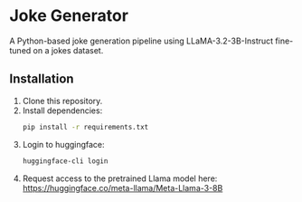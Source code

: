 # Joke Generator

A Python-based joke generation pipeline using LLaMA-3.2-3B-Instruct fine-tuned on a jokes dataset.

## Installation
1. Clone this repository.
2. Install dependencies:
   ```bash
   pip install -r requirements.txt
3. Login to huggingface:
   ```bash
   huggingface-cli login
4. Request access to the pretrained Llama model here:
   https://huggingface.co/meta-llama/Meta-Llama-3-8B